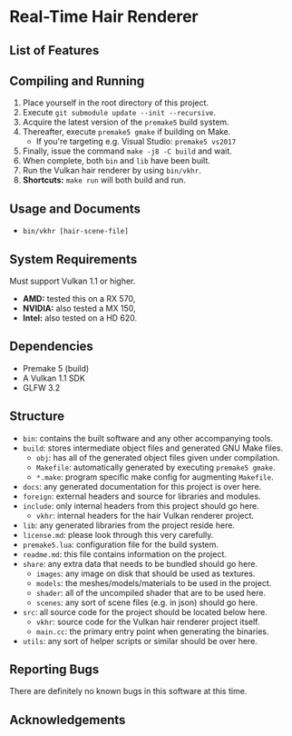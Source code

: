 Real-Time Hair Renderer
=======================

List of Features
----------------

Compiling and Running
---------------------

1. Place yourself in the root directory of this project.
2. Execute `git submodule update --init --recursive`.
3. Acquire the latest version of the `premake5` build system.
4. Thereafter, execute `premake5 gmake` if building on Make.
    * If you're targeting e.g. Visual Studio: `premake5 vs2017`
5. Finally, issue the command `make -j8 -C build` and wait.
6. When complete, both `bin` and `lib` have been built.
7. Run the Vulkan hair renderer by using `bin/vkhr`.
8. **Shortcuts:** `make run` will both build and run.

Usage and Documents
-------------------

* `bin/vkhr [hair-scene-file]`

System Requirements
-------------------

Must support Vulkan 1.1 or higher.

* **AMD:** tested this on a RX 570,
* **NVIDIA:** also tested a MX 150,
* **Intel:** also tested on a  HD 620.

Dependencies
------------

* Premake 5 (build)
* A Vulkan 1.1 SDK
* GLFW 3.2

Structure
---------

* `bin`: contains the built software and any other accompanying tools.
* `build`: stores intermediate object files and generated GNU Make files.
    * `obj`: has all of the generated object files given under compilation.
    * `Makefile`: automatically generated by executing `premake5 gmake`.
    * `*.make`: program specific make config for augmenting `Makefile`.
* `docs`: any generated documentation for this project is over here.
* `foreign`: external headers and source for libraries and modules.
* `include`: only internal headers from this project should go here.
    * `vkhr`: internal headers for the hair Vulkan renderer project.
* `lib`: any generated libraries from the project reside here.
* `license.md`: please look through this very carefully.
* `premake5.lua`: configuration file for the build system.
* `readme.md`: this file contains information on the project.
* `share`: any extra data that needs to be bundled should go here.
    * `images`: any image on disk that should be used as textures.
    * `models`: the meshes/models/materials to be used in the project.
    * `shader`: all of the uncompiled shader that are to be used here.
    * `scenes`: any sort of scene files (e.g. in json) should go here.
* `src`: all source code for the project should be located below here.
    * `vkhr`: source code for the Vulkan hair renderer project itself.
    * `main.cc`: the primary entry point when generating the binaries.
* `utils`: any sort of helper scripts or similar should be over here.

Reporting Bugs
--------------

There are definitely no known bugs in this software at this time.

Acknowledgements
----------------

